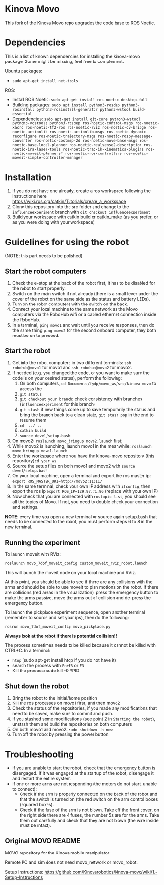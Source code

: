 # Kinova Movo

This fork of the Kinova Movo repo upgrades the code base to ROS Noetic.

# Dependencies
This is a list of known dependencies for installing the kinova-movo package. Some might be missing, feel free to complement:

Ubuntu packages:
- `sudo apt-get install net-tools`

ROS:

- Install ROS Noetic: `sudo apt-get install ros-noetic-desktop-full`
- Building packages: `sudo apt install python3-rosdep python3-rosinstall python3-rosinstall-generator python3-wstool build-essential`
- Dependencies: `sudo apt-get install git-core python3-wstool python3-vcstools python3-rosdep ros-noetic-control-msgs ros-noetic-xacro ros-noetic-tf2-ros ros-noetic-rviz ros-noetic-cv-bridge ros-noetic-actionlib ros-noetic-actionlib-msgs ros-noetic-dynamic-reconfigure ros-noetic-trajectory-msgs ros-noetic-rospy-message-converter ros-noetic-costmap-2d ros-noetic-move-base-msgs ros-noetic-base-local-planner ros-noetic-realsense2-description ros-noetic-ira-laser-tools ros-noetic-trac-ik-kinematics-plugins ros-noetic-moveit-planners* ros-noetic-ros-controllers ros-noetic-moveit-simple-controller-manager`


# Installation

1. If you do not have one already, create a ros workspace following the instructions here: https://wiki.ros.org/catkin/Tutorials/create_a_workspace
2. Clone this repository into the src folder and change to the `influenceexperiment` branch with `git checkout influenceexperiment`
3. Build your workspace with catkin build or catkin_make (as you prefer, or as you were doing with your workspace)

# Guidelines for using the robot
(NOTE: this part needs to be polished)

## Start the robot computers 
1. Check the e-stop at the back of the robot first, it has to be disabled for the robot to start properly.
2. Switch on the main switch if not already (there is a small lever under the cover of the robot on the same side as the status and battery LEDs).
3. Turn on the robot computers with the switch on the back.
4. Connect your local machine to the same network as the Movo computers via the RoboHub wifi or a cabled ethernet connection inside the RoboHub.
5. In a terminal, `ping movo1` and wait until you receive responses, then do the same thing `ping movo2` for the second onboard computer, they both must be on to proceed.

## Start the robot
1. Get into the robot computers in two different terminals: `ssh robohub@movo1` for movo1 and `ssh robohub@movo2` for movo2. 
2. If needed (e.g. you changed the code, or you want to make sure the code is on your desired status), perform the following:
    1. On both computers, `cd Documents/fydp/movo_ws/src/kinova-movo` to access the  
    2. `git status` 
    3. `git checkout your branch`: check consistency with branches (`influenceexperiment` for this branch) 
    4. `git stash` if new things come up to save temporarily the status and bring the branch back to a clean state, `git stash pop` in the end to resume them.
    5. `cd  ../ ..`
    6. `catkin build` 
    7. `source devel/setup.bash` 
3. On movo2: `roslaunch movo_bringup movo2.launch` first;
4. While movo2 is launching, launch movo1 in the meanwhile: `roslaunch movo_bringup movo1.launch` 
5. Enter the workspace where you have the kinova-movo repository (this repository)`cd your_ws` 
6. Source the setup files on both movo1 and movo2 with `source devel/setup.bash`
7. On your local machine, open a terminal and export the ros master ip: `export ROS_MASTER_URI=http://movo2:11311/`
8. In the same terminal, check your own IP address with `ifconfig`, then export the ros ip `export ROS_IP=129.97.71.96` (replace with your own IP)
9. Now check that you are connected with `rostopic list`, you should see all the topics of Movo. If not, you need to double check your connection and settings.

**NOTE**: every time you open a new terminal or source again setup.bash that needs to be connected to the robot, you must perform steps 6 to 8 in the new terminal.

## Running the experiment
To launch moveit with RViz:
```
roslaunch movo_7dof_moveit_config custom_moveit_rviz_robot.launch
```
This will launch the moveit node on your local machine and RViz.

At this point, you should be able to see if there are any collisions with the arms and should be able to use moveit to plan motions on the robot. If there are collisions (red areas in the visualization), press the emergency button to make the arms passive, move the arms out of collision and de-press the emergency button.

To launch the pickplace experiment sequence, open another terminal (remember to source and set your ips), then do the following:
```
rosrun movo_7dof_moveit_config movo_pickplace.py
```
**Always look at the robot if there is potential collision!!**

The process sometimes needs to be killed because it cannot be killed with CTRL+C. In a terminal:
- `htop` (sudo apt-get install htop if you do not have it)
- search the process with `Fn+F3` or `F3`
- Kill the process: sudo kill -9 #PID 

## Shut down the robot
1. Bring the robot to the initial/home position 
2. Kill the ros processes on movo1 first, and then movo2 
3. Check the status of the repositories, if you made any modifications that need to be saved, make sure to commit and push.
4. If you stashed some modifications (see point 2 in `Starting the robot`), unstash them and build the repositories on both computers
5. On both movo1 and movo2: `sudo shutdown -h now`
6. Turn off the robot by pressing the power button

# Troubleshooting
- If you are unable to start the robot, check that the emergency button is disengaged. If it was engaged at the startup of the robot, disengage it and restart the entire system.
- If one or more arms are not responding (the motors do not start, unable to connect):
    - Check if the arm is properly connected on the back of the robot and that the switch is turned on (the red switch on the arm control boxes (squared boxes).
    - Check if the fuse of the arm is not blown. Take off the front cover, on the right side there are 4 fuses, the number 5s are for the arms. Take them out carefully and check that they are not blown (the wire inside must be intact).
      
## Original MOVO README
MOVO repository for the Kinova mobile manipulator

Remote PC and sim does not need movo_network or movo_robot.

Setup Instructions: https://github.com/Kinovarobotics/kinova-movo/wiki/1.-Setup-Instructions
